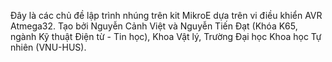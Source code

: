 Đây là các chủ đề lập trình nhúng trên kit MikroE dựa trên vi điều khiển AVR Atmega32.
Tạo bởi Nguyễn Cảnh Việt và Nguyễn Tiến Đạt (Khóa K65, ngành Kỹ thuật Điện từ - Tin học), Khoa Vật lý, Trường Đại học Khoa học Tự nhiên (VNU-HUS).
